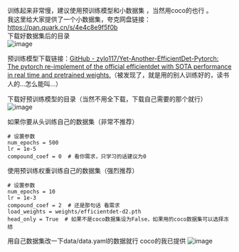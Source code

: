 

训练起来非常慢，建议使用预训练模型和小数据集 ，当然用coco的也行 。  
我这里给大家提供了一个小数据集，夸克网盘链接：https://pan.quark.cn/s/4e4c8e9f5f0b     
下载好数据集后的目录  
![image](https://github.com/user-attachments/assets/420aa63f-83ec-4f52-8cde-9293bf8bf11e)

预训练模型下载链接：[GitHub - zylo117/Yet-Another-EfficientDet-Pytorch: The pytorch re-implement of the official efficientdet with SOTA performance in real time and pretrained weights.](https://github.com/zylo117/Yet-Another-EfficientDet-Pytorch?tab=readme-ov-file#pretrained-weights-and-benchmark)（被发现了，就是用的别人训练好的，读书人的...怎么能叫...）  

下载好预训练模型的目录（当然不用全下载，下载自己需要的那个就行）  
![image](https://github.com/user-attachments/assets/2be45368-c145-4115-b2e9-77bb80d7ce35)

如果你要从头训练自己的数据集（非常不推荐）

```
# 设置参数
num_epochs = 500
lr = 1e-5
compound_coef = 0  # 看你需求，只学习的话建议为0
```

使用预训练权重训练自己的数据集（强烈推荐）

```
# 设置参数
num_epochs = 10
lr = 1e-3
compound_coef = 2  # 还是那句话 看需求
load_weights = weights/efficientdet-d2.pth
head_only = True  # 如果不是coco数据集设为False，如果用的coco数据集可以选择冻结
```
用自己数据集改一下data/data.yaml的数据就行 coco的我已提供 
![image](https://github.com/user-attachments/assets/d1d00a99-0e69-4709-b7d0-1a6433af3363)


